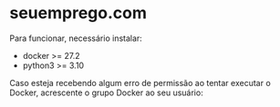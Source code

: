 # seuemprego.com

Para funcionar, necessário instalar:
- docker >= 27.2
- python3 >= 3.10

Caso esteja recebendo algum erro de permissão ao tentar executar o Docker, acrescente o grupo Docker ao seu usuário:
```sh

```